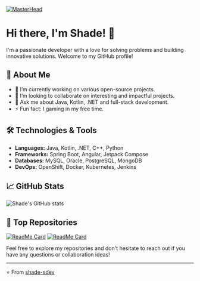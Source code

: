 [![MasterHead](https://i.imgur.com/PPkkAez.jpg)]([https://kieran.app](https://github.com/shade-sdev))
# Hi there, I'm Shade! 👋

I'm a passionate developer with a love for solving problems and building innovative solutions. Welcome to my GitHub profile!

## 💼 About Me

- 🔭 I’m currently working on various open-source projects.
- 👯 I’m looking to collaborate on interesting and impactful projects.
- 💬 Ask me about Java, Kotlin, .NET and full-stack development.
- ⚡ Fun fact: I gaming in my free time.

## 🛠 Technologies & Tools

- **Languages:** Java, Kotlin, .NET, C++, Python
- **Frameworks:** Spring Boot, Angular, Jetpack Compose
- **Databases:** MySQL, Oracle, PostgreSQL, MongoDB
- **DevOps:** OpenShift, Docker, Kubernetes, Jenkins

## 📈 GitHub Stats

![Shade's GitHub stats](https://github-readme-stats.vercel.app/api?username=shade-sdev&show_icons=true&theme=radical)

## 🌟 Top Repositories

[![ReadMe Card](https://github-readme-stats.vercel.app/api/pin/?username=shade-sdev&repo=SecVault&theme=radical)](https://github.com/shade-sdev/SecVault)
[![ReadMe Card](https://github-readme-stats.vercel.app/api/pin/?username=shade-sdev&repo=ShadeTorrent&theme=radical)](https://github.com/shade-sdev/ShadeTorrent)

Feel free to explore my repositories and don't hesitate to reach out if you have any questions or collaboration ideas!

---

⭐️ From [shade-sdev](https://github.com/shade-sdev)
